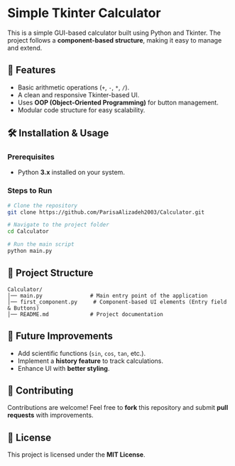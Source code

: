 # Simple Tkinter Calculator

This is a simple GUI-based calculator built using Python and Tkinter. The project follows a **component-based structure**, making it easy to manage and extend.

## 🚀 Features
- Basic arithmetic operations (`+`, `-`, `*`, `/`).
- A clean and responsive Tkinter-based UI.
- Uses **OOP (Object-Oriented Programming)** for button management.
- Modular code structure for easy scalability.

## 🛠️ Installation & Usage

### Prerequisites
- Python **3.x** installed on your system.

### Steps to Run
```bash
# Clone the repository
git clone https://github.com/ParisaAlizadeh2003/Calculator.git

# Navigate to the project folder
cd Calculator

# Run the main script
python main.py
```

## 📁 Project Structure
```
Calculator/
│── main.py               # Main entry point of the application
│── first_component.py     # Component-based UI elements (Entry field & Buttons)
│── README.md             # Project documentation
```

## 🎯 Future Improvements
- Add scientific functions (`sin`, `cos`, `tan`, etc.).
- Implement a **history feature** to track calculations.
- Enhance UI with **better styling**.

## 🤝 Contributing
Contributions are welcome! Feel free to **fork** this repository and submit **pull requests** with improvements.

## 📜 License
This project is licensed under the **MIT License**.
```
